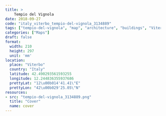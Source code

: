 ```yaml
---
title: > 
    Tempio del Vignola
date: 2018-09-27
code: "italy_viterbo_tempio-del-vignola_3134889"
tags: ["tempio-del-vignola", "map", "architecture", "buildings", "Viterbo", "Italy"]
categories: ["Maps"]
draft: false
format:
  width: 210
  height: 297
  unit: 'mm'
location:
  place: "Viterbo"
  country: "Italy"
  latitude: 42.490293561593255
  longitude: 12.244836355937686
  prettyLat: "12\u00b014'41.41\"E"
  prettyLon: "42\u00b029'25.05\"N"
resources:
- src: "tempio-del-vignola_3134889.png"
  title: "Cover"
  name: cover
---
```

